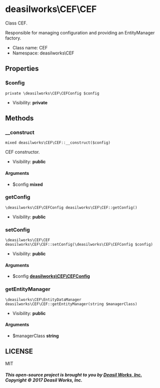 deasilworks\CEF\CEF
===============

Class CEF.

Responsible for managing configuration and
providing an EntityManager factory.


* Class name: CEF
* Namespace: deasilworks\CEF





Properties
----------


### $config

    private \deasilworks\CEF\CEFConfig $config





* Visibility: **private**


Methods
-------


### __construct

    mixed deasilworks\CEF\CEF::__construct($config)

CEF constructor.



* Visibility: **public**


#### Arguments
* $config **mixed**



### getConfig

    \deasilworks\CEF\CEFConfig deasilworks\CEF\CEF::getConfig()





* Visibility: **public**




### setConfig

    \deasilworks\CEF\CEF deasilworks\CEF\CEF::setConfig(\deasilworks\CEF\CEFConfig $config)





* Visibility: **public**


#### Arguments
* $config **[deasilworks\CEF\CEFConfig](deasilworks-CEF-CEFConfig.md)**



### getEntityManager

    \deasilworks\CEF\EntityDataManager deasilworks\CEF\CEF::getEntityManager(string $managerClass)





* Visibility: **public**


#### Arguments
* $managerClass **string**



## LICENSE

MIT

##### This open-source project is brought to you by [Deasil Works, Inc.](http://deasil.works/) Copyright &copy; 2017 Deasil Works, Inc.